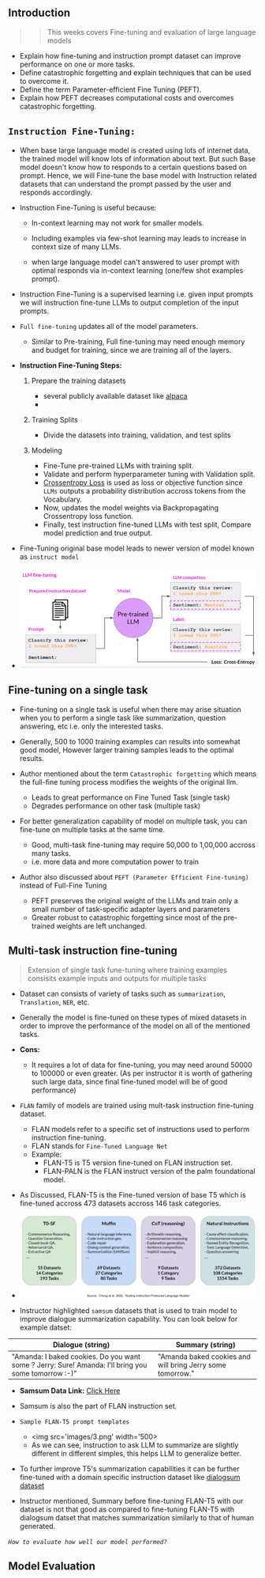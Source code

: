 ## Introduction
>> This weeks covers Fine-tuning and evaluation of large language models
- Explain how fine-tuning and instruction prompt dataset can improve performance on one or more tasks.
- Define catastrophic forgetting and explain techniques that can be used to overcome it.
- Define the term Parameter-efficient Fine Tuning (PEFT).
- Explain how PEFT decreases computational costs and overcomes catastrophic forgetting.

##  `Instruction Fine-Tuning:`

- When base large language model is created using lots of internet data, the trained model will know lots of information about text. But such Base model doesn't know how to responds to a certain questions based on prompt. Hence, we will Fine-tune the base model with Instruction related datasets that can understand the prompt passed by the user and responds accordingly.

- Instruction Fine-Tuning is useful because:
    - In-context learning may not work for smaller models.

    - Including examples via few-shot learning may leads to increase in context size of many LLMs.

    - when large language model can't answered to user prompt with optimal responds via in-context learning (one/few shot examples prompt).

- Instruction Fine-Tuning is a supervised learning i.e. given input prompts we will instruction fine-tune LLMs to output completion of the input prompts.

- `Full fine-tuning` updates all of the model parameters.
    -  Similar to Pre-training, Full fine-tuning may need enough memory and budget for training, since we are training all of the layers.


- **Instruction Fine-Tuning Steps:**
    1. Prepare the training datasets
        - several publicly available dataset like [alpaca](https://huggingface.co/datasets/tatsu-lab/alpaca)
        - 
    2. Training Splits 
        - Divide the datasets into training, validation, and test splits
    
    3. Modeling
        - Fine-Tune pre-trained LLMs with training split.
        - Validate and perform hyperparameter tuning with Validation split.
        - [Crossentropy Loss](https://wandb.ai/sauravmaheshkar/cross-entropy/reports/What-Is-Cross-Entropy-Loss-A-Tutorial-With-Code--VmlldzoxMDA5NTMx) is used as loss or objective function since `LLMs` outputs a probability distribution accross tokens from the Vocabulary.
        - Now, updates the model weights via Backpropagating Crossentropy loss function.
        - Finally, test instruction fine-tuned LLMs with test split, Compare model prediction and true output.

- Fine-Tuning original base model leads to newer version of model known as `instruct model`

- <img src='images/1.png' width='500'>


## Fine-tuning on a single task
- Fine-tuning on a single task is useful when there may arise situation when you to perform a single task like summarization, question answering, etc i.e. only the interested tasks.
- Generally, 500 to 1000 training examples can results into somewhat good model, However larger training samples leads to the optimal results.

- Author mentioned about the term `Catastrophic forgetting` which means the full-fine tuning process modifies the weights of the original llm. 
    - Leads to great performance on Fine Tuned Task (single task)
    - Degrades performance on other task (multiple task)

- For better generalization capability of model on multiple task, you can fine-tune on multiple tasks at the same time.
    - Good, multi-task fine-tuning may require 50,000 to 1,00,000 accross many tasks.
    - i.e. more data and more computation power to train

- Author also discussed about `PEFT (Parameter Efficient Fine-tuning)` instead of Full-Fine Tuning
    - PEFT preserves the original weight of the LLMs and train only a small number of task-specific adapter layers and parameters
    - Greater robust to catastrophic forgetting since most of the pre-trained weights are left unchanged.



## Multi-task instruction fine-tuning
> Extension of single task fune-tuning where training examples consisits example inputs and outputs for multiple tasks

- Dataset can consists of variety of tasks such as `summarization`, `Translation`, `NER`, etc.

- Generally the model is fine-tuned on these types of mixed datasets in order to improve the performance of the model on all of the mentioned tasks.

- **Cons:**
    - It requires a lot of data for fine-tuning, you may need around 50000 to 100000 or even greater. (As per instructor it is worth of gathering such large data, since final fine-tuned model will be of good performance)

- `FLAN` family of models are trained using mult-task instruction fine-tuning  dataset.
    - FLAN models refer to a specific set of instructions used to perform instruction fine-tuning.
    - FLAN stands for `Fine-Tuned Language Net`
    - Example: 
        - FLAN-T5 is T5 version fine-tuned on FLAN instruction set.
        - FLAN-PALN is the FLAN instruct version of the palm foundational model.

- As Discussed, FLAN-T5 is the Fine-tuned version of base T5 which is fine-tuned accross 473 datasets accross 146 task categories.
- <img src='images/2.png' width='500'>

- Instructor highlighted `samsum` datasets that is used to train model to improve dialogue summarization capability. You can look below for example datset:


| Dialogue (string)                            | Summary (string)                                    |
|----------------------------------------------|------------------------------------------------------|
| "Amanda: I baked cookies. Do you want some ? Jerry: Sure! Amanda: I'll bring you some tomorrow :-)" | "Amanda baked cookies and will bring Jerry some tomorrow." |

- **Samsum Data Link:** [Click Here](https://huggingface.co/datasets/samsum)

- Samsum is also the part of FLAN instruction set.

- `Sample FLAN-T5 prompt templates`
    - <img src='images/3.png' width='500>
    - As we can see, instruction to ask LLM to summarize are slightly different in different simples, this helps LLM to generalize better.

- To further improve T5's summarization capabilities it can be further fine-tuned with a domain specific instruction dataset like [dialogsum dataset](https://huggingface.co/datasets/knkarthick/dialogsum/viewer/default/train?row=0)


- Instructor mentioned, Summary before fine-tuning FLAN-T5 with our dataset is not that good as compared to fine-tuning FLAN-T5 with dialogsum datset that matches summarization similarly to that of human generated.

_`How to evaluate how well our model performed?`_


## Model Evaluation
